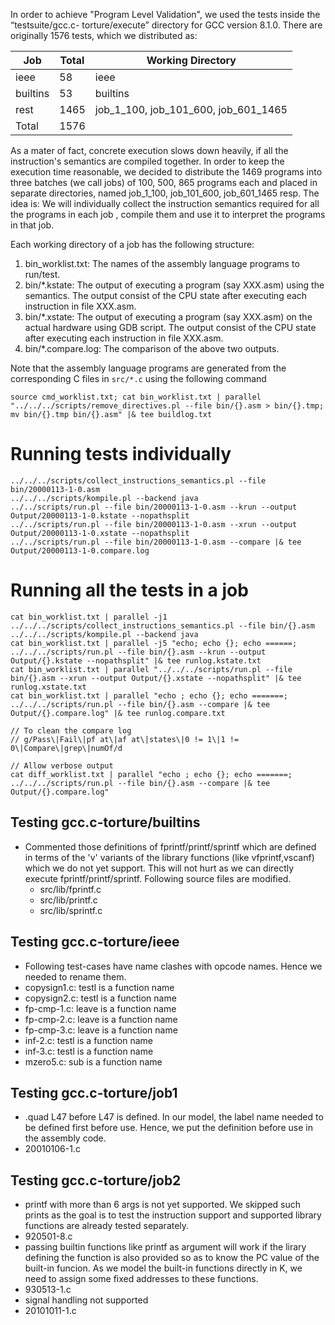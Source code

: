 In order to achieve "Program Level Validation", we used the tests inside the “testsuite/gcc.c-
torture/execute” directory for GCC version 8.1.0. There are
originally 1576 tests, which we distributed as:

| Job  | Total | Working Directory |
|------|-------|-------------------|
| ieee | 58    | ieee              |
| builtins | 53   | builtins       |
| rest | 1465   | job_1_100, job_101_600, job_601_1465 |
| Total | 1576 | |

As a mater of fact, concrete execution slows down heavily, if all the instruction's semantics are compiled together.
In order to keep the execution time reasonable, we decided to distribute the 1469 programs into three batches (we call
    jobs) of 100, 500, 865 programs each and placed in separate directories,
named job_1_100, job_101_600, job_601_1465 resp. The idea is: We will individually collect the instruction semantics required for all the programs in each job
, compile them and use it to interpret the programs in that job.

Each working directory of a job has the following structure:
1. bin_worklist.txt: The names of the assembly language programs to run/test.
2. bin/\*.kstate: The output of executing a program (say XXX.asm) using the semantics. The output consist of the CPU state after executing each instruction in file XXX.asm.
3. bin/\*.xstate: The output of executing a program (say XXX.asm) on the actual hardware using GDB script. The output consist of the CPU state after executing each instruction in file XXX.asm.
4. bin/\*.compare.log: The comparison of the above two outputs.

Note that the assembly language programs are generated from the corresponding C files in `src/*.c` using the following command
```
source cmd_worklist.txt; cat bin_worklist.txt | parallel "../../../scripts/remove_directives.pl --file bin/{}.asm > bin/{}.tmp; mv bin/{}.tmp bin/{}.asm" |& tee buildlog.txt
```

# Running tests individually
```
../../../scripts/collect_instructions_semantics.pl --file bin/20000113-1-0.asm 
../../../scripts/kompile.pl --backend java
../../scripts/run.pl --file bin/20000113-1-0.asm --krun --output Output/20000113-1-0.kstate --nopathsplit
../../scripts/run.pl --file bin/20000113-1-0.asm --xrun --output Output/20000113-1-0.xstate --nopathsplit
../../scripts/run.pl --file bin/20000113-1-0.asm --compare |& tee Output/20000113-1-0.compare.log
```

# Running all the tests in a job
```
cat bin_worklist.txt | parallel -j1 ../../../scripts/collect_instructions_semantics.pl --file bin/{}.asm
../../../scripts/kompile.pl --backend java
cat bin_worklist.txt | parallel -j5 "echo; echo {}; echo ======; ../../../scripts/run.pl --file bin/{}.asm --krun --output Output/{}.kstate --nopathsplit" |& tee runlog.kstate.txt
cat bin_worklist.txt | parallel "../../../scripts/run.pl --file bin/{}.asm --xrun --output Output/{}.xstate --nopathsplit" |& tee runlog.xstate.txt
cat bin_worklist.txt | parallel "echo ; echo {}; echo =======;  ../../../scripts/run.pl --file bin/{}.asm --compare |& tee Output/{}.compare.log" |& tee runlog.compare.txt

// To clean the compare log
// g/Pass\|Fail\|pf at\|af at\|states\|0 != 1\|1 != 0\|Compare\|grep\|numOf/d

// Allow verbose output
cat diff_worklist.txt | parallel "echo ; echo {}; echo =======;  ../../../scripts/run.pl --file bin/{}.asm --compare |& tee Output/{}.compare.log"
```

## Testing gcc.c-torture/builtins
 - Commented those definitions of fprintf/printf/sprintf which are defined in terms of 
    the  'v' variants of the library functions (like vfprintf,vscanf) which  we do not yet support.
    This will not hurt as we can directly execute fprintf/printf/sprintf.
    Following source files are modified.
      - src/lib/fprintf.c
      - src/lib/printf.c
      - src/lib/sprintf.c
      
## Testing gcc.c-torture/ieee
 - Following test-cases have name clashes with opcode names. Hence we needed to rename them.
  - copysign1.c: testl is a function name
  - copysign2.c: testl is a function name
  - fp-cmp-1.c: leave is a function name
  - fp-cmp-2.c: leave is a function name
  - fp-cmp-3.c: leave is a function name
  - inf-2.c: testl is a function name
  - inf-3.c: testl is a function name
  - mzero5.c: sub is a function name

## Testing gcc.c-torture/job1
 - .quad L47 before L47 is defined. In our model, the label name needed to be defined first before use. Hence, we put the definition before use in the assembly code.
  - 20010106-1.c

## Testing gcc.c-torture/job2
 - printf with more than 6 args is not yet supported. We skipped such prints as the goal is to test the instruction support and supported library functions are already tested separately.
  - 920501-8.c
 - passing builtin functions like printf as argument will work if the lirary defining the function is also provided so as to know the PC value of the built-in funcion. As we model the built-in functions directly in K, we need  to assign some fixed addresses to these functions.   
  - 930513-1.c
 - signal handling not supported
  - 20101011-1.c
